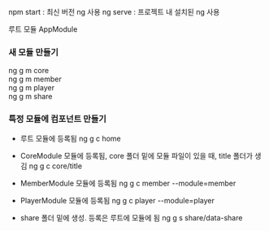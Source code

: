 npm start : 최신 버전 ng 사용
ng serve : 프로젝트 내 설치된 ng 사용

루트 모듈 AppModule

### 새 모듈 만들기
ng g m core  
ng g m member  
ng g m player  
ng g m share  

### 특정 모듈에 컴포넌트 만들기

* 루트 모듈에 등록됨
ng g c home

* CoreModule 모듈에 등록됨, core 폴더 밑에 모듈 파일이 있을 때, title 폴더가 생김
ng g c core/title

* MemberModule 모듈에 등록됨
ng g c member --module=member

* PlayerModule 모듈에 등록됨
ng g c player --module=player

* share 폴더 밑에 생성. 등록은 루트에 모듈에 됨
ng g s share/data-share
